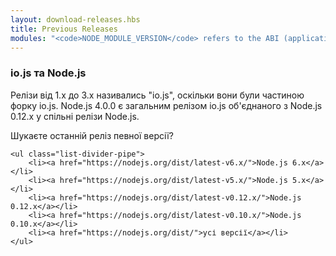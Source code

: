 ```yaml
---
layout: download-releases.hbs
title: Previous Releases
modules: "<code>NODE_MODULE_VERSION</code> refers to the ABI (application binary interface) version number of Node.js, used to determine which versions of Node.js compiled C++ add-on binaries can be loaded in to without needing to be re-compiled. It used to be stored as hex value in earlier versions, but is now represented as an integer."
---
```


### io.js та Node.js
Релізи від 1.x до 3.x називались "io.js", оскільки вони були частиною форку io.js. Node.js 4.0.0 є загальним релізом io.js об'єднаного з Node.js 0.12.x у спільні релізи Node.js.

<div class="highlight-box">
    Шукаєте останній реліз певної версії?

    <ul class="list-divider-pipe">
        <li><a href="https://nodejs.org/dist/latest-v6.x/">Node.js 6.x</a></li>
        <li><a href="https://nodejs.org/dist/latest-v5.x/">Node.js 5.x</a></li>
        <li><a href="https://nodejs.org/dist/latest-v0.12.x/">Node.js 0.12.x</a></li>
        <li><a href="https://nodejs.org/dist/latest-v0.10.x/">Node.js 0.10.x</a></li>
        <li><a href="https://nodejs.org/dist/">усі версії</a></li>
    </ul>
</div>

